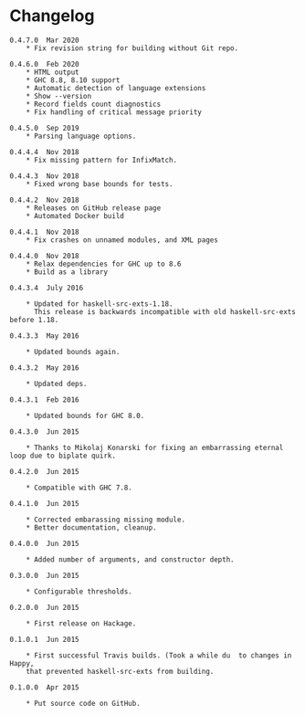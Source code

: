 Changelog
=========
    0.4.7.0  Mar 2020
        * Fix revision string for building without Git repo.

    0.4.6.0  Feb 2020
        * HTML output
        * GHC 8.8, 8.10 support
        * Automatic detection of language extensions
        * Show --version
        * Record fields count diagnostics
        * Fix handling of critical message priority

    0.4.5.0  Sep 2019
        * Parsing language options.

    0.4.4.4  Nov 2018
        * Fix missing pattern for InfixMatch.

    0.4.4.3  Nov 2018
        * Fixed wrong base bounds for tests.

    0.4.4.2  Nov 2018
        * Releases on GitHub release page
        * Automated Docker build

    0.4.4.1  Nov 2018
        * Fix crashes on unnamed modules, and XML pages

    0.4.4.0  Nov 2018
        * Relax dependencies for GHC up to 8.6
        * Build as a library

    0.4.3.4  July 2016

        * Updated for haskell-src-exts-1.18.
          This release is backwards incompatible with old haskell-src-exts before 1.18.

    0.4.3.3  May 2016

        * Updated bounds again.

    0.4.3.2  May 2016

        * Updated deps.

    0.4.3.1  Feb 2016

        * Updated bounds for GHC 8.0.

    0.4.3.0  Jun 2015

        * Thanks to Mikolaj Konarski for fixing an embarrassing eternal loop due to biplate quirk.

    0.4.2.0  Jun 2015

        * Compatible with GHC 7.8.

    0.4.1.0  Jun 2015

        * Corrected embarassing missing module.
        * Better documentation, cleanup.

    0.4.0.0  Jun 2015

        * Added number of arguments, and constructor depth.

    0.3.0.0  Jun 2015

        * Configurable thresholds.

    0.2.0.0  Jun 2015

        * First release on Hackage.

    0.1.0.1  Jun 2015

        * First successful Travis builds. (Took a while du  to changes in Happy,
        that prevented haskell-src-exts from building.

    0.1.0.0  Apr 2015

        * Put source code on GitHub.

